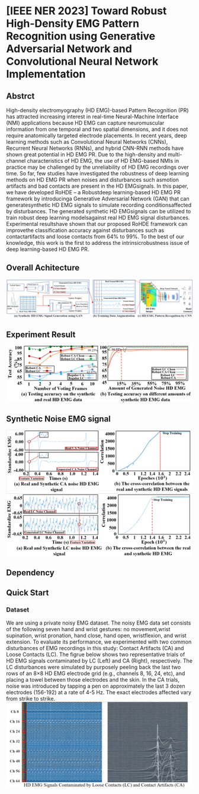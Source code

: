 # [IEEE NER 2023] Toward Robust High-Density EMG Pattern Recognition using Generative Adversarial Network and Convolutional Neural Network Implementation

## Abstrct
High-density electromyography (HD EMG)-based Pattern Recognition (PR) has attracted increasing interest in real-time Neural-Machine Interface (NMI) applications because HD EMG can capture neuromuscular information from one temporal and two spatial dimensions, and it does not require anatomically targeted electrode placements. In recent years, deep learning methods such as Convolutional Neural Networks (CNNs), Recurrent Neural Networks (RNNs), and hybrid CNN-RNN methods have shown great potential in HD EMG PR. Due to the high-density and multi-channel characteristics of HD EMG, the use of HD EMG-based NMIs in practice may be challenged by the unreliability of HD EMG recordings over time. So far, few studies have investigated the robustness of deep learning methods on HD EMG PR when noises and disturbances such asmotion artifacts and bad contacts are present in the HD EMGsignals. In this paper, we have developed RoHDE – a Robustdeep learning-based HD EMG PR framework by introducinga Generative Adversarial Network (GAN) that can generatesynthetic HD EMG signals to simulate recording conditionsaffected by disturbances. The generated synthetic HD EMGsignals can be utilized to train robust deep learning modelsagainst real HD EMG signal disturbances. Experimental resultshave shown that our proposed RoHDE framework can improvethe classification accuracy against disturbances such as contactartifacts and loose contacts from 64% to 99%. To the best of our knowledge, this work is the first to address the intrinsicrobustness issue of deep learning-based HD EMG PR.

## Overall Achitecture
![Overall Architechture](Overall_Achiecture.png)

## Experiment Result
![Experiment Result](Experiment.png)

## Synthetic Noise EMG signal
![Synthetic CA](Synthetic%20CA.png)
![Synthetic LC](Synthetic%20LC.png)

## Dependency

## Quick Start

### Dataset
We are using a private noisy EMG dataset.
The noisy EMG data set consists of the following seven hand and wrist gestures: no movement,wrist supination, wrist pronation, hand close, hand open, wristflexion, and wrist extension. To evaluate its performance, we experimented with two common disturbances of EMG recordings in this study: Contact Artifacts (CA) and Loose Contacts (LC). The figrue below shows two representative trials of HD EMG signals contaminated by LC (Left) and CA (Right), respectively. The LC disturbances were simulated by purposely peeling back the last two rows of an 8×8 HD EMG electrode grid (e.g., channels 8, 16, 24, etc), and placing a towel between those electrodes and the skin. In the CA trials, noise was introduced by tapping a pen on approximately the last 3 dozen electrodes (156-192) at a rate of 4-5 Hz. The exact electrodes affected vary from strike to strike.  
![CA and LC Noise](HD_EMG_LC_CA.png)
